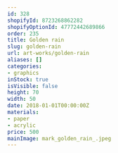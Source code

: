 ```yaml
---
id: 328
shopifyId: 8723268862282
shopifyOptionId: 47772442689866
order: 235
title: Golden rain
slug: golden-rain
url: art-works/golden-rain
aliases: []
categories:
- graphics
inStock: true
isVisible: false
height: 70
width: 50
date: 2018-01-01T00:00:00Z
materials:
- paper
- acrylic
price: 500
mainImage: mark_golden_rain_.jpeg
---
```

